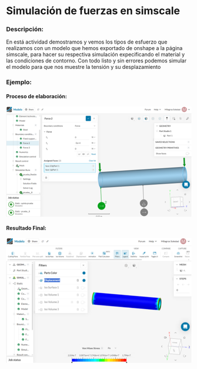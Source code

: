 # Simulación de fuerzas en simscale

###  Descripción:
En está actividad demostramos y vemos los tipos de esfuerzo que realizamos con un modelo que hemos exportado de onshape a la página simscale, para hacer su respectiva simulación expecificando el material y las condiciones de contorno. Con todo listo y sin errores podemos simular el modelo para que nos muestre la tensión y su desplazamiento

### Ejemplo: 
#### Proceso de elaboración: 
![fuerza](/Imagenes/Milagros2.png)
#### Resultado Final:
![Tipo de flexión](/Imagenes/Milagros1.png)